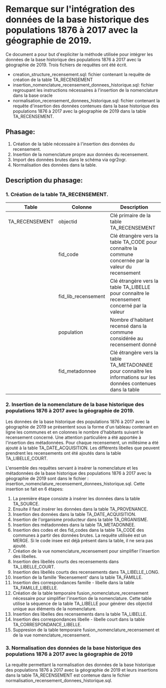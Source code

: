 # Remarque sur l'intégration des données de la base historique des populations 1876 à 2017 avec la géographie de 2019.

Ce document a pour but d'expliciter la méthode utilisée pour intégrer les données de la base historique des populations 1876 à 2017 avec la géographie de 2019. Trois fichiers de requêtes ont été écrit.
* creation_structure_recensement.sql: fichier contenant la requête de création de la table TA_RECENSEMENT
* insertion_nomenclature_recensement_donnees_historique.sql: fichier regroupant les instructions nécessaires à l'insertion de la nomenclature dans la base oracle
* normalisation_recensement_donnees_historique.sql: fichier contenant la requête d'insertion des données contenues dans la base historique des populations 1876 à 2017 avec la géographie de 2019 dans la table TA_RECENSEMENT.

## Phasage:

1. Création de la table nécessaire à l'insertion des données du recensement.
2. Insertion de la nomenclature propre aux données du recensement.
3. Import des données brutes dans le schéma via ogr2ogr.
4. Normalisation des données dans la table.

## Description du phasage:

### 1. Création de la table TA_RECENSEMENT.

| Table | Colonne | Description
| ------ | ------ | ----- |
| TA_RECENSEMENT | objectid | Clé primaire de la table TA_RECENSEMENT |
|| fid_code | Clé étrangère vers la table TA_CODE pour connaitre la commune concernée par la valeur du recensement |
|| fid_lib_recensement | Clé étrangère vers la table TA_LIBELLE pour connaitre le recensement concerné par la valeur | 
|| population | Nombre d'habitant recensé dans la commune considérée au recensement donné |
|| fid_metadonnee | Clé étrangère vers la table TA_METADONNEE pour connaitre les informations sur les données contenues dans la table |


### 2. Insertion de la nomenclature de la base historique des populations 1876 à 2017 avec la géographie de 2019.

Les données de la base historique des populations 1876 à 2017 avec la géographie de 2019 se présentent sous la forme d'un tableau contenant en ligne les communes et en colonnes le nombre d'habitants suivant le recensement concerné.
Une attention particulière a été apportée à l'insertion des métadonnées. Pour chaque recensement, un millésime a été ajouté à la table TA_DATE_ACQUISITION.
Les différents libelles que peuvent prendrent les recensements ont été ajoutés dans la table TA_LIBELLE_COURT.

L'ensemble des requêtes servant à insérer la nomenclature et les métadonnées de la base historique des populations 1876 à 2017 avec la géographie de 2019 sont dans le fichier : insertion_nomenclature_recensement_donnees_historique.sql.
Cette insertion se fait en 6 étapes:
1. La première étape consiste à insérer les données dans la table TA_SOURCE.
2. Ensuite il faut insérer les données dans la table TA_PROVENANCE.
3. Insertion des données dans la table TA_DATE_ACQUISITION.
4. Insertion de l'organisme producteur dans la table TA_ORGANISME.
5. Insertion des métadonnées dans la table TA_METADONNEE.
6. Insertion des codes et des fid_codes dans la table TA_CODE des communes à partir des données brutes. La requête utilisée est un MERGE. Si le code insee est déjà présent dans la table, il ne sera pas ajouté.
7. Création de la vue nomenclature_recensement pour simplifier l'insertion des libelles.
8. Insertion des libellés courts des recensements dans TA_LIBELLE_COURT.
9. Insertion des libellés courts des recensements dans TA_LIBELLE_LONG.
10. Insertion de la famille 'Recensement' dans la table TA_FAMILLE.
11. Insertion des correspondances famille - libelle dans la table TA_FAMILLE_LIBELLE.
12. Création de la table temporaire fusion_nomenclature_recensement nécessaire pour simplifier l'insertion de la nomenclature. Cette table utilise la séquence de la table TA_LIBELLE pour générer des objectid unique aux éléments de la nomenclature.
13. Insertion des libelles des recensements dans la table TA_LIBELLE.
14. Insertion des correspondances libelle - libelle court dans la table TA_CORRESPONDANCE_LIBELLE.
15. Suppresion de la table temporaire fusion_nomenclature_recensement et de la vue nomenclature_recensement.

### 3. Normalisation des données de la base historique des populations 1876 à 2017 avec la géographie de 2019

La requête permettant la normalisation des données de la base historique des populations 1876 à 2017 avec la géographie de 2019 et leurs insertions dans la table TA_RECENSEMENT est contenue dans le fichier normalisation_recensement_donnees_historique.sql.